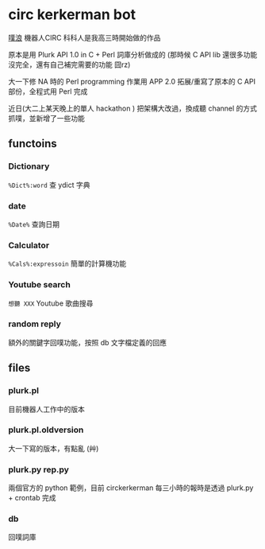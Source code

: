 # circ kerkerman bot #

[噗浪](http://www.plurk.com) 機器人CIRC 科科人是我高三時開始做的作品

原本是用 Plurk API 1.0 in C + Perl 詞庫分析做成的 (那時候 C API lib 還很多功能沒完全，還有自己補完需要的功能 囧rz)

大一下修 NA 時的 Perl programming 作業用 APP 2.0 拓展/重寫了原本的 C API 部份，全程式用 Perl 完成

近日(大二上某天晚上的單人 hackathon ) 把架構大改過，換成聽 channel 的方式抓噗，並新增了一些功能



## functoins ##

### Dictionary ###

`%Dict%:word` 查 ydict 字典

### date ###

`%Date%` 查詢日期

### Calculator ###

`%Cals%:expressoin` 簡單的計算機功能

### Youtube search ###

`想聽 XXX` Youtube 歌曲搜尋

### random reply ###

額外的關鍵字回噗功能，按照 db 文字檔定義的回應


## files ##

### plurk.pl ###

目前機器人工作中的版本

### plurk.pl.oldversion ###

大一下寫的版本，有點亂 (艸)

###  plurk.py  rep.py ###

兩個官方的 python 範例，目前 circkerkerman 每三小時的報時是透過 plurk.py + crontab 完成

### db ###

回噗詞庫
